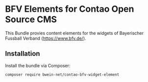# BFV Elements for Contao Open Source CMS

This Bundle provies content elements for the widgets of Bayerischer Fussball Verband (https://www.bfv.de/).

## Installation

Install the bundle via Composer:

```
composer require bwein-net/contao-bfv-widget-element
```
